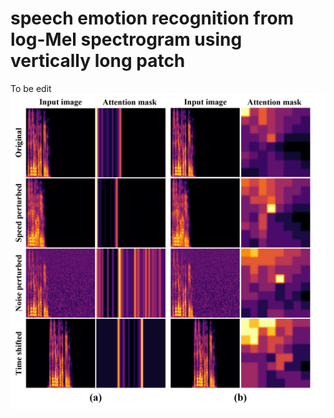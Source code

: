 # speech emotion recognition from log-Mel spectrogram using vertically long patch
To be edit
![attention_mask](./fig/attention_mask.png)
